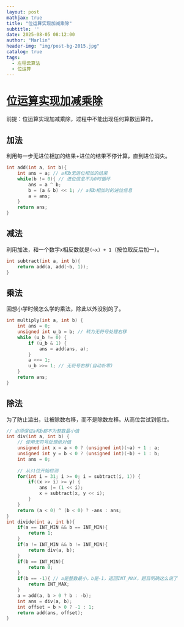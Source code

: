 ```yaml
---
layout: post
mathjax: true
title: "位运算实现加减乘除"
subtitle: ''
date: 2025-08-05 08:12:00
author: "Marlin"
header-img: "img/post-bg-2015.jpg"
catalog: true
tags:
  - 左程云算法
  - 位运算
---
```


# [位运算实现加减乘除](https://leetcode.cn/problems/divide-two-integers/)

前提：位运算实现加减乘除，过程中不能出现任何算数运算符。

## 加法
利用每一步无进位相加的结果+进位的结果不停计算，直到进位消失。
```cpp
int add(int a, int b){
    int ans = a; // a和b无进位相加的结果
    while(b != 0){ // 进位信息不为0时循环
        ans = a ^ b;
        b = (a & b) << 1; // a和b相加时的进位信息
        a = ans;
    }
    return ans;
}
```

## 减法
利用加法，和一个数字x相反数就是`(~x) + 1`（按位取反后加一）。
```cpp
int subtract(int a, int b){
    return add(a, add(~b, 1));
}
```

## 乘法
回想小学时候怎么学的乘法，除此以外没别的了。
```cpp
int multiply(int a, int b) {
    int ans = 0;
    unsigned int u_b = b; // 转为无符号处理右移
    while (u_b != 0) {
        if (u_b & 1) {
            ans = add(ans, a);
        }
        a <<= 1;
        u_b >>= 1; // 无符号右移(自动补零)
    }
    return ans;
}
```

## 除法
为了防止溢出，让被除数右移，而不是除数左移。从高位尝试到低位。
```cpp
// 必须保证a和b都不为整数最小值
int div(int a, int b) {
    // 使用无符号处理绝对值
    unsigned int x = a < 0 ? (unsigned int)(~a) + 1 : a;
    unsigned int y = b < 0 ? (unsigned int)(~b) + 1 : b;
    int ans = 0;
    
    // 从31位开始检测
    for(int i = 31; i >= 0; i = subtract(i, 1)) {
        if((x >> i) >= y) {
            ans |= (1 << i);
            x = subtract(x, y << i);
        }
    }
    return (a < 0) ^ (b < 0) ? -ans : ans;
}
int divide(int a, int b){
    if(a == INT_MIN && b == INT_MIN){
        return 1;
    }
    if(a != INT_MIN && b != INT_MIN){
        return div(a, b);
    }
    if(b == INT_MIN){
        return 0;
    }
    if(b == -1){ // a是整数最小，b是-1，返回INT_MAX，题目明确这么说了
        return INT_MAX;
    }
    a = add(a, b > 0 ? b : -b);
    int ans = div(a, b);
    int offset = b > 0 ? -1 : 1;
    return add(ans, offset);
}
```
